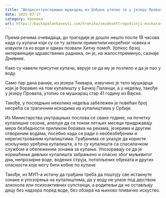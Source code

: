 ```yaml
---
title: "Шездесеттрогодишњи мушкарац из Бођана утопио се у језеру Провала"
date: 2025-07-17
category: Хроника
url: https://backapalankavesti.com/hronika/sezdesettrogodisnji-muskarac-iz-bodjana-utopio-se-u-jezeru-provala/
---
```


Према речима очевидаца, до трагедије је дошло нешто после 18 часова када су купачи који су се ту затекли приметили несрећног човека и извукли га из воде и одмах позвали Хитну помоћ. Урпкос брзој интервенцији здравствених радника, он је, на жалостпреминуо, сазнаје Дневник.

Како су навели присутни купачи, верује се да му је позлило и да је пао у воду.

Само пар дана раније, из језера Тиквара, извучено је тело мушкарца који је боравио на том купалишту у Бачкој Паланци, а у недељу, такође у језеру Провала, утопио се мушкарац стар 41 годину из Вајске.

Такође, у последњих неколико недеља забележен је повећан број несрећа са трагичним исходима на купалиштима у Србији.

Из Министарства унутрашњих послова се сваке године, на почетку купалишне сезоне, апелује да се током летњих месеци придржавају мера безбедности приликом боравка на рекама, језерима и другим отвореним водама, посебно када се ради о необезбеђеним и нерегистрованим купалиштима. Грађанима се указује да користе искључиво уређена купалишта, а то су купалишта са спасилачком службом и обележеним зонама за купање. Упозоравају се да је коришћење дивљих купалишта забрањено и опасно због муљевитог дна, непрозирне воде, водених струја, потопљених објеката и других опасности које могу бити кобне по купаче

Такође, из МУП-а истичу да грађани треба да поштују све истакнуте ознаке и упозорења на купалиштима, да у воду не улазе под дејством алкохола или психоактивних супстанци, а родитељи да не остављају децу без надзора поред воде, без обзира на њихово пливачко искуство.
